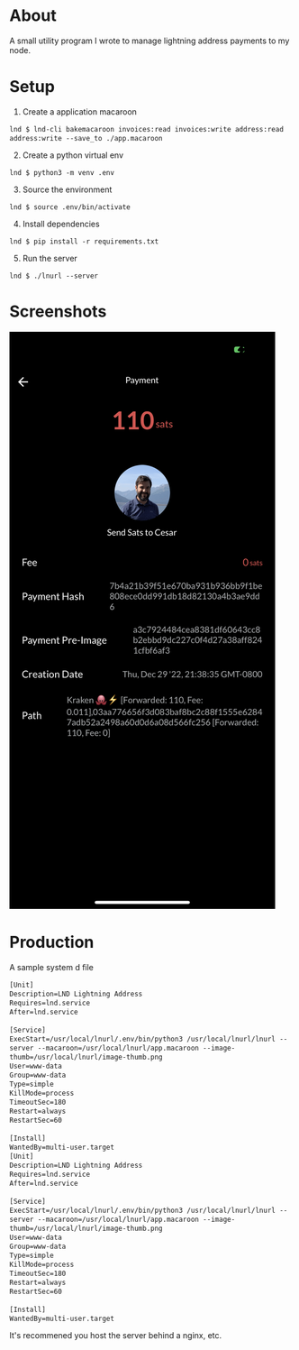 # About

A small utility program I wrote to manage lightning address payments to my node.

# Setup

1. Create a application macaroon
```shell
lnd $ lnd-cli bakemacaroon invoices:read invoices:write address:read address:write --save_to ./app.macaroon
```
2. Create a python virtual env
```shell
lnd $ python3 -m venv .env
```

3. Source the environment
```shell
lnd $ source .env/bin/activate
```

4. Install dependencies
```shell
lnd $ pip install -r requirements.txt
```

5. Run the server
```shell
lnd $ ./lnurl --server
```

# Screenshots

![Screenshot](screenshot.png)

# Production

A sample system d file
```
[Unit]
Description=LND Lightning Address
Requires=lnd.service
After=lnd.service

[Service]
ExecStart=/usr/local/lnurl/.env/bin/python3 /usr/local/lnurl/lnurl --server --macaroon=/usr/local/lnurl/app.macaroon --image-thumb=/usr/local/lnurl/image-thumb.png
User=www-data
Group=www-data
Type=simple
KillMode=process
TimeoutSec=180
Restart=always
RestartSec=60

[Install]
WantedBy=multi-user.target
[Unit]
Description=LND Lightning Address
Requires=lnd.service
After=lnd.service

[Service]
ExecStart=/usr/local/lnurl/.env/bin/python3 /usr/local/lnurl/lnurl --server --macaroon=/usr/local/lnurl/app.macaroon --image-thumb=/usr/local/lnurl/image-thumb.png
User=www-data
Group=www-data
Type=simple
KillMode=process
TimeoutSec=180
Restart=always
RestartSec=60

[Install]
WantedBy=multi-user.target
```

It's recommened you host the server behind a nginx, etc.